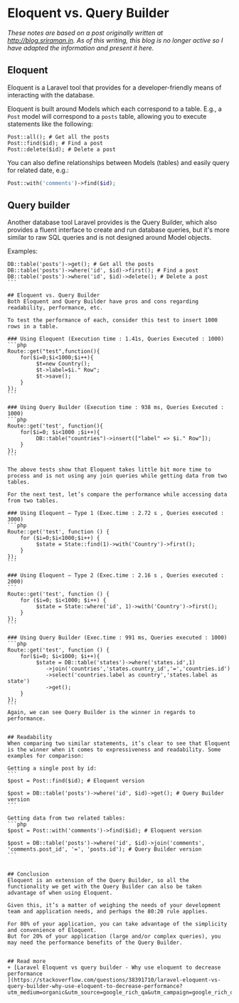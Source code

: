 # Eloquent vs. Query Builder 
*These notes are based on a post originally written at <http://blog.sriraman.in>. As of this writing, this blog is no longer active so I have adapted the information and present it here.*


## Eloquent
Eloquent is a Laravel tool that provides for a developer-friendly means of interacting with the database. 

Eloquent is built around Models which each correspond to a table. E.g., a `Post` model will correspond to a `posts` table, allowing you to execute statements like the following:

```
Post::all(); # Get all the posts
Post::find($id); # Find a post
Post::delete($id); # Delete a post
```

You can also define relationships between Models (tables) and easily query for related date, e.g.:

```php
Post::with('comments')->find($id);
``` 

## Query builder
Another database tool Laravel provides is the Query Builder, which also provides a fluent interface to create and run database queries, but it's more similar to raw SQL queries and is not designed around Model objects.

Examples:
``````
DB::table('posts')->get(); # Get all the posts
DB::table('posts')->where('id', $id)->first(); # Find a post
DB::table('posts')->where('id', $id)->delete(); # Delete a post
```

## Eloquent vs. Query Builder
Both Eloquent and Query Builder have pros and cons regarding readability, performance, etc.

To test the performance of each, consider this test to insert 1000 rows in a table.

### Using Eloquent (Execution time : 1.41s, Queries Executed : 1000)
```php
Route::get("test",function(){
    for($i=0;$i<1000;$i++){
         $t=new Country();
         $t->label=$i." Row";
         $t->save();
    }
});
```

### Using Query Builder (Execution time : 938 ms, Queries Executed : 1000)
```php
Route::get('test', function(){
    for($i=0; $i<1000 ;$i++){
         DB::table("countries")->insert(["label" => $i." Row"]);
    }
});
```

The above tests show that Eloquent takes little bit more time to process and is not using any join queries while getting data from two tables. 

For the next test, let’s compare the performance while accessing data from two tables.

### Using Eloquent – Type 1 (Exec.time : 2.72 s , Queries executed : 3000)
```php
Route::get('test', function () {
    for ($i=0;$i<1000;$i++) {
         $state = State::find(1)->with('Country')->first();
    }
});
```

### Using Eloquent – Type 2 (Exec.time : 2.16 s , Queries executed : 2000)
```
Route::get('test', function () {
    for ($i=0; $i<1000; $i++) {
         $state = State::where('id', 1)->with('Country')->first();
    }
});
```

### Using Query Builder (Exec.time : 991 ms, Queries executed : 1000)
```php
Route::get('test', function () {
    for($i=0; $i<1000; $i++){
         $state = DB::table('states')->where('states.id',1)
            ->join('countries','states.country_id','=','countries.id')
            ->select('countries.label as country','states.label as state')
            ->get();
    }
});
```
Again, we can see Query Builder is the winner in regards to performance.


## Readability
When comparing two similar statements, it’s clear to see that Eloquent is the winner when it comes to expressiveness and readability. Some examples for comparison:

Getting a single post by id:
```
$post = Post::find($id); # Eloquent version

$post = DB::table('posts')->where('id', $id)->get(); # Query Builder version
```

Getting data from two related tables:
```php
$post = Post::with('comments')->find($id); # Eloquent version

$post = DB::table('posts')->where('id', $id)->join('comments', 'comments.post_id', '=', 'posts.id'); # Query Builder version
```


## Conclusion
Eloquent is an extension of the Query Builder, so all the functionality we get with the Query Builder can also be taken advantage of when using Eloquent.

Given this, it’s a matter of weighing the needs of your development team and application needs, and perhaps the 80:20 rule applies.

For 80% of your application, you can take advantage of the simplicity and convenience of Eloquent.
But for 20% of your application (large and/or complex queries), you may need the performance benefits of the Query Builder.


## Read more
+ [Laravel Eloquent vs query builder - Why use eloquent to decrease performance
](https://stackoverflow.com/questions/38391710/laravel-eloquent-vs-query-builder-why-use-eloquent-to-decrease-performance?utm_medium=organic&utm_source=google_rich_qa&utm_campaign=google_rich_qa)